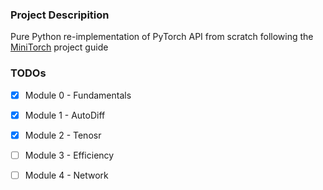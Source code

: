 
### Project Descripition

Pure Python re-implementation of PyTorch API from scratch following the [MiniTorch](https://minitorch.github.io/) project guide

### TODOs

- [x] Module 0 - Fundamentals 
- [x] Module 1 - AutoDiff
- [x] Module 2 - Tenosr
- [ ] Module 3 - Efficiency
- [ ] Module 4 - Network

